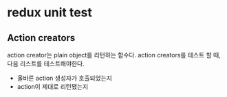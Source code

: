# redux unit test

## Action creators

action creator는 plain object를 리턴하는 함수다. action creators를 테스트 할 때, 
다음 리스트를 테스트해야한다.

- 올바른 action 생성자가 호출되었는지 
- action이 제대로 리턴됐는지                        